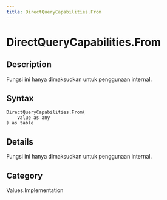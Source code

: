 ```yaml
---
title: DirectQueryCapabilities.From
---
```


# DirectQueryCapabilities.From


## Description

Fungsi ini hanya dimaksudkan untuk penggunaan internal.


## Syntax

```powerquery
DirectQueryCapabilities.From(
    value as any
) as table
```


## Details

Fungsi ini hanya dimaksudkan untuk penggunaan internal.



## Category
Values.Implementation
